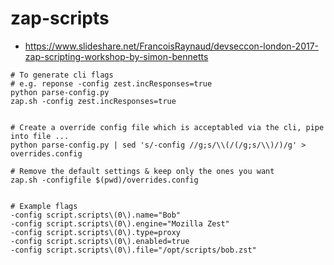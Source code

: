 # zap-scripts

- https://www.slideshare.net/FrancoisRaynaud/devseccon-london-2017-zap-scripting-workshop-by-simon-bennetts

```
# To generate cli flags
# e.g. reponse -config zest.incResponses=true
python parse-config.py 
zap.sh -config zest.incResponses=true


# Create a override config file which is acceptabled via the cli, pipe into file ...
python parse-config.py | sed 's/-config //g;s/\\(/(/g;s/\\)/)/g' > overrides.config

# Remove the default settings & keep only the ones you want
zap.sh -configfile $(pwd)/overrides.config


# Example flags
-config script.scripts\(0\).name="Bob"
-config script.scripts\(0\).engine="Mozilla Zest"
-config script.scripts\(0\).type=proxy
-config script.scripts\(0\).enabled=true
-config script.scripts\(0\).file="/opt/scripts/bob.zst"
```
